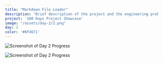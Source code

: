 ```yaml
---
title: "Markdown File Loader"
description: "Brief description of the project and the engineering problem solved."
project: '100 Days Project Showcase'
image: "/assets/day-2/2.png"
day: 2
color: '#6F4671'
---
```


![Screenshot of Day 2 Progress](/assets/day-2/1.png)

![Screenshot of Day 2 Progress](/assets/day-2/2.png)
